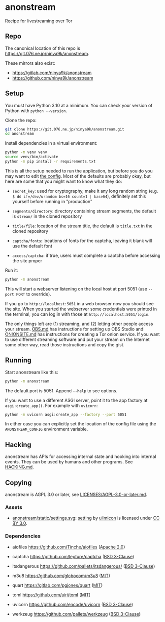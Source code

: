 # anonstream

Recipe for livestreaming over Tor

## Repo

The canonical location of this repo is
<https://git.076.ne.jp/ninya9k/anonstream>.

These mirrors also exist:
* <https://gitlab.com/ninya9k/anonstream>
* <https://github.com/ninya9k/anonstream>

## Setup

You must have Python 3.10 at a minimum.  You can check your version of
Python with `python --version`.

Clone the repo:
```sh
git clone https://git.076.ne.jp/ninya9k/anonstream.git
cd anonstream
```

Install dependencies in a virtual environment:
```sh
python -m venv venv
source venv/bin/activate
python -m pip install -r requirements.txt
```

This is all the setup needed to run the application, but before you do
you may want to edit [the config](config.toml).  Most of the defaults
are probably okay, but here are some that you might want to know what
they do:

* `secret_key`:
  used for cryptography, make it any long random string (e.g.
  `$ dd if=/dev/urandom bs=16 count=1 | base64`), definitely set this
  yourself before running in "production"

* `segments/directory`:
  directory containing stream segments, the default is `stream/` in
  the cloned repository

* `title/file`:
  location of the stream title, the default is `title.txt` in the
  cloned repository

* `captcha/fonts`:
  locations of fonts for the captcha, leaving it blank will use the
  default font

* `access/captcha`:
  if true, users must complete a captcha before accessing the site
  proper

Run it:
```sh
python -m anonstream
```

This will start a webserver listening on the local host at port 5051
(use `--port PORT` to override).

If you go to `http://localhost:5051` in a web browser now you should see
the site.  When you started the webserver some credentials were printed
in the terminal; you can log in with those at
`http://localhost:5051/login`.

The only things left are (1) streaming, and (2) letting other people
access your stream.  [OBS.md](doc/guide/OBS.md) has instructions for
setting up OBS Studio and [ONIONSITE.md](doc/guide/ONIONSITE.md) has
instructions for creating a Tor onion service.  If you want to use
different streaming software and put your stream on the Internet some
other way, read those instructions and copy the gist.

## Running

Start anonstream like this:
```sh
python -m anonstream
```
The default port is 5051. Append `--help` to see options.

If you want to use a different ASGI server, point it to the app factory
at `asgi:create_app()`.  For example with `uvicorn`:
```sh
python -m uvicorn asgi:create_app --factory --port 5051
```

In either case you can explicitly set the location of the config file
using the `ANONSTREAM_CONFIG` environment variable.

## Hacking

anonstream has APIs for accessing internal state and hooking into
internal events. They can be used by humans and other programs.  See
[HACKING.md](/doc/HACKING.md).

## Copying

anonstream is AGPL 3.0 or later, see
[LICENSES/AGPL-3.0-or-later.md][licence].

### Assets

* [anonstream/static/settings.svg][settings.svg]:
  [setting](https://thenounproject.com/icon/setting-685325/) by
  [ulimicon](https://thenounproject.com/unlimicon/) is licensed under
  [CC BY 3.0](https://creativecommons.org/licenses/by/3.0/).

### Dependencies

* aiofiles <https://github.com/Tinche/aiofiles>
  ([Apache 2.0][aiofiles])

* captcha <https://github.com/lepture/captcha>
  ([BSD 3-Clause][captcha])

* itsdangerous <https://github.com/pallets/itsdangerous/>
  ([BSD 3-Clause][itsdangerous])

* m3u8 <https://github.com/globocom/m3u8>
  ([MIT][m3u8])

* quart <https://gitlab.com/pgjones/quart>
  ([MIT][quart])

* toml <https://github.com/uiri/toml>
  ([MIT][toml])

* uvicorn <https://github.com/encode/uvicorn>
  ([BSD 3-Clause][uvicorn])

* werkzeug <https://github.com/pallets/werkzeug>
  ([BSD 3-Clause][werkzeug])

[licence]: https://git.076.ne.jp/ninya9k/anonstream/src/branch/master/LICENSES/AGPL-3.0-or-later.md
[settings.svg]: https://git.076.ne.jp/ninya9k/anonstream/src/branch/master/anonstream/static/settings.svg

[aiofiles]: https://github.com/Tinche/aiofiles/blob/master/LICENSE
[captcha]: https://github.com/lepture/captcha/blob/master/LICENSE
[itsdangerous]: https://github.com/pallets/itsdangerous/blob/main/LICENSE.rst
[m3u8]: https://github.com/globocom/m3u8/blob/master/LICENSE
[quart]: https://gitlab.com/pgjones/quart/-/blob/main/LICENSE
[toml]: https://github.com/uiri/toml/blob/master/LICENSE
[uvicorn]: https://github.com/encode/uvicorn/blob/master/LICENSE.md
[werkzeug]: https://github.com/pallets/werkzeug/blob/main/LICENSE.rst
